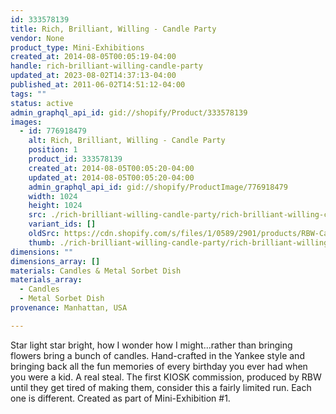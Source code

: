 ```yaml
---
id: 333578139
title: Rich, Brilliant, Willing - Candle Party
vendor: None
product_type: Mini-Exhibitions
created_at: 2014-08-05T00:05:19-04:00
handle: rich-brilliant-willing-candle-party
updated_at: 2023-08-02T14:37:13-04:00
published_at: 2011-06-02T14:51:12-04:00
tags: ""
status: active
admin_graphql_api_id: gid://shopify/Product/333578139
images:
  - id: 776918479
    alt: Rich, Brilliant, Willing - Candle Party
    position: 1
    product_id: 333578139
    created_at: 2014-08-05T00:05:20-04:00
    updated_at: 2014-08-05T00:05:20-04:00
    admin_graphql_api_id: gid://shopify/ProductImage/776918479
    width: 1024
    height: 1024
    src: ./rich-brilliant-willing-candle-party/rich-brilliant-willing-candle-party__0.jpg
    variant_ids: []
    oldSrc: https://cdn.shopify.com/s/files/1/0589/2901/products/RBW-Candle.jpeg?v=1407211520
    thumb: ./rich-brilliant-willing-candle-party/rich-brilliant-willing-candle-party__0-thumb.jpg
dimensions: ""
dimensions_array: []
materials: Candles & Metal Sorbet Dish
materials_array:
  - Candles
  - Metal Sorbet Dish
provenance: Manhattan, USA

---
```


Star light star bright, how I wonder how I might...rather than bringing flowers bring a bunch of candles. Hand-crafted in the Yankee style and bringing back all the fun memories of every birthday you ever had when you were a kid. A real steal. The first KIOSK commission, produced by RBW until they get tired of making them, consider this a fairly limited run. Each one is different. Created as part of Mini-Exhibition #1.